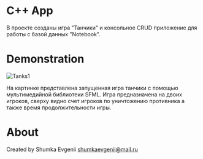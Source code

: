 # C++ App

В проекте созданы игра "Танчики" и консольное CRUD приложение для работы с базой данных "Notebook".

# Demonstration
![Tanks1](https://user-images.githubusercontent.com/65022776/106642921-30f75900-65b3-11eb-861c-3964c03c95f4.png)

На картинке представлена запущенная игра танчики с помощью мультимедийной библиотеки SFML.
Игра предназначена на двоих игроков, сверху видно счет игроков по уничтожению противника а также время продолжительности игры.

# About
Created by Shumka Evgenii
shumkaevgenii@mail.ru
